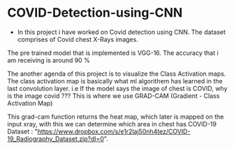 # COVID-Detection-using-CNN
* In this project i have worked on Covid detection using CNN. The dataset comprises of Covid chest X-Rays images.

The pre trained model that is implemented is VGG-16. The accuracy that i am receiving is around 90 %

The another agenda of this project is to visualize the Class Activation maps. The class activation map is basically what ml algorithem has learned in the last convolution layer. i.e If the model says the image of chest is COVID, why is the image covid ??? This is where we use GRAD-CAM (Gradient - Class Activation Map)

This grad-cam function returns the heat map, which later is mapped on the input xray, with this we can determine which area in chest has COVID-19
Dataset : "https://www.dropbox.com/s/e1r2laj50nh4tez/COVID-19_Radiography_Dataset.zip?dl=0".
